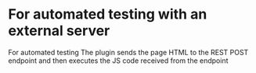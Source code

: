 For automated testing with an external server
================================================================
For automated testing
The plugin sends the page HTML to the REST POST endpoint and then executes the JS code received from the endpoint
